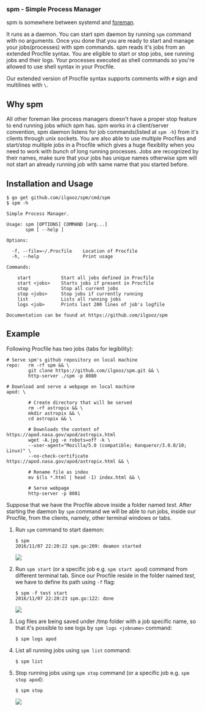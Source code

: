 ### spm - Simple Process Manager
spm is somewhere between systemd and [foreman](https://github.com/ddollar/foreman).

It runs as a daemon. You can start spm daemon by running `spm` command with no arguments. Once you done that you are ready to start and manage your jobs(processes) with spm commands. spm reads it's jobs from an extended Procfile syntax. You are eligible to start or stop jobs, see running jobs and their logs. Your processes executed as shell commands so you're allowed to use shell syntax in your Procfile. 

Our extended version of Procfile syntax supports comments with `#` sign and multilines with `\`.

## Why spm
All other foreman like process managers doesn't have a proper stop feature to end running jobs which spm has. spm works in a client/server convention, spm daemon listens for job commands(listed at `spm -h`) from it's clients through unix sockets. You are also able to use multiple Procfiles and start/stop multiple jobs in a Procfile which gives a huge flexiblity when you need to work with bunch of long running processes. Jobs are recognized by their names, make sure that your jobs has unique names otherwise spm will not start an already running job with same name that you started before.

## Installation and Usage
```
$ go get github.com/ilgooz/spm/cmd/spm
$ spm -h

Simple Process Manager.

Usage: spm [OPTIONS] COMMAND [arg...]
       spm [ --help ]

Options:

  -f, --file=~/.Procfile    Location of Procfile
  -h, --help                Print usage

Commands:

    start           Start all jobs defined in Procfile
    start <jobs>    Starts jobs if present in Procfile
    stop            Stop all current jobs
    stop <jobs>     Stop jobs if currently running
    list            Lists all running jobs
    logs <job>      Prints last 200 lines of job's logfile 

Documentation can be found at https://github.com/ilgooz/spm
```

## Example

Following Procfile has two jobs (tabs for legibility): 

```
# Serve spm's github repository on local machine
repo:   rm -rf spm && \
        git clone https://github.com/ilgooz/spm.git && \
        http-server ./spm -p 8080

# Download and serve a webpage on local machine
apod: \

        # Create directory that will be served
        rm -rf astropix && \
        mkdir astropix && \
        cd astropix && \

        # Downloads the content of https://apod.nasa.gov/apod/astropix.html
        wget -A.jpg -e robots=off -k \ 
        --user-agent="Mozilla/5.0 (compatible; Konqueror/3.0.0/10; Linux)" \
        --no-check-certificate https://apod.nasa.gov/apod/astropix.html && \

        # Rename file as index
        mv $(ls *.html | head -1) index.html && \

        # Serve webpage
        http-server -p 8081
```

Suppose that we have the Procfile above inside a folder named _test_. After starting the daemon by `spm` command we will be able to run jobs, inside our Procfile, from the clients, namely, other terminal windows or tabs.

1. Run `spm` command to start daemon:

    ```
    $ spm
    2016/11/07 22:20:22 spm.go:209: deamon started
    ```

    ![](https://cloud.githubusercontent.com/assets/7649229/20076221/4d9cb57e-a540-11e6-911b-d5b33722b131.png)

1. Run `spm start` (or a specific job e.g. `spm start apod`) command from different terminal tab. Since our Procfile reside in the folder named _test_, we have to define its path using `-f` flag:

    ```
    $ spm -f test start
    2016/11/07 22:20:23 spm.go:122: done
    ```

    ![](https://cloud.githubusercontent.com/assets/7649229/20076317/a00a0370-a540-11e6-9bc8-21640f097168.png)

1. Log files are being saved under /tmp folder with a job specific name, so that it's possible to see logs by `spm logs <jobname>` command:

    ```
    $ spm logs apod
    ```

1. List all running jobs using `spm list` command:

    ```
    $ spm list
    ```
    
1. Stop running jobs using `spm stop` command (or a specific job e.g. `spm stop apod`):

    ```
    $ spm stop
    ```

    ![](https://cloud.githubusercontent.com/assets/7649229/20076337/b64b1b42-a540-11e6-9a39-80a3235d696c.png)
